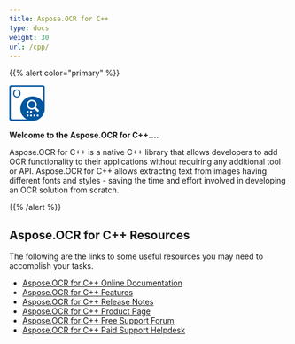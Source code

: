```yaml
---
title: Aspose.OCR for C++
type: docs
weight: 30
url: /cpp/
---
```


{{% alert color="primary" %}} 

**![Aspose.OCR for C++ Product Logo](home_1.png)**

**Welcome to the Aspose.OCR for C++....**

Aspose.OCR for C++ is a native C++ library that allows developers to add OCR functionality to their applications without requiring any additional tool or API. Aspose.OCR for C++ allows extracting text from images having different fonts and styles - saving the time and effort involved in developing an OCR solution from scratch.

{{% /alert %}} 

## Aspose.OCR for C++ Resources

The following are the links to some useful resources you may need to accomplish your tasks.

- [Aspose.OCR for C++ Online Documentation](/ocr/cpp/home/)
- [Aspose.OCR for C++ Features](/ocr/cpp/features/)
- [Aspose.OCR for C++ Release Notes](https://docs.aspose.com/display/cellscpp/Release+Notes)
- [Aspose.OCR for C++ Product Page](https://products.aspose.com/ocr/cpp)
- [Aspose.OCR for C++ Free Support Forum](https://forum.aspose.com/c/ocr)
- [Aspose.OCR for C++ Paid Support Helpdesk](https://helpdesk.aspose.com/)
